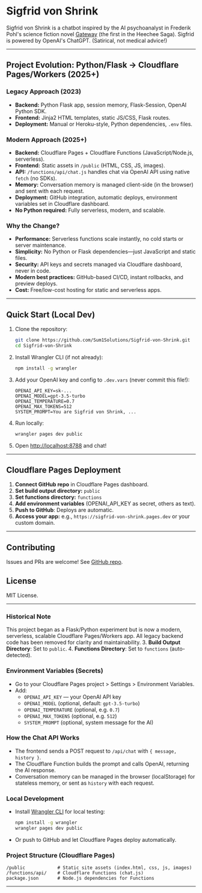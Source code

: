 # Sigfrid von Shrink

Sigfrid von Shrink is a chatbot inspired by the AI psychoanalyst in Frederik Pohl's science fiction novel [Gateway](https://en.wikipedia.org/wiki/Gateway_(novel)) (the first in the Heechee Saga). Sigfrid is powered by OpenAI's ChatGPT. (Satirical, not medical advice!)

---

## Project Evolution: Python/Flask → Cloudflare Pages/Workers (2025+)

### Legacy Approach (2023)
- **Backend:** Python Flask app, session memory, Flask-Session, OpenAI Python SDK.
- **Frontend:** Jinja2 HTML templates, static JS/CSS, Flask routes.
- **Deployment:** Manual or Heroku-style, Python dependencies, `.env` files.

### Modern Approach (2025+)
- **Backend:** Cloudflare Pages + Cloudflare Functions (JavaScript/Node.js, serverless).
- **Frontend:** Static assets in `/public` (HTML, CSS, JS, images).
- **API:** `/functions/api/chat.js` handles chat via OpenAI API using native `fetch` (no SDKs).
- **Memory:** Conversation memory is managed client-side (in the browser) and sent with each request.
- **Deployment:** GitHub integration, automatic deploys, environment variables set in Cloudflare dashboard.
- **No Python required:** Fully serverless, modern, and scalable.

### Why the Change?
- **Performance:** Serverless functions scale instantly, no cold starts or server maintenance.
- **Simplicity:** No Python or Flask dependencies—just JavaScript and static files.
- **Security:** API keys and secrets managed via Cloudflare dashboard, never in code.
- **Modern best practices:** GitHub-based CI/CD, instant rollbacks, and preview deploys.
- **Cost:** Free/low-cost hosting for static and serverless apps.

---

## Quick Start (Local Dev)

1. Clone the repository:
   ```sh
   git clone https://github.com/Sum1Solutions/Sigfrid-von-Shrink.git
   cd Sigfrid-von-Shrink
   ```
2. Install Wrangler CLI (if not already):
   ```sh
   npm install -g wrangler
   ```
3. Add your OpenAI key and config to `.dev.vars` (never commit this file!):
   ```env
   OPENAI_API_KEY=sk-...
   OPENAI_MODEL=gpt-3.5-turbo
   OPENAI_TEMPERATURE=0.7
   OPENAI_MAX_TOKENS=512
   SYSTEM_PROMPT=You are Sigfrid von Shrink, ...
   ```
4. Run locally:
   ```sh
   wrangler pages dev public
   ```
5. Open [http://localhost:8788](http://localhost:8788) and chat!

---

## Cloudflare Pages Deployment

1. **Connect GitHub repo** in Cloudflare Pages dashboard.
2. **Set build output directory:** `public`
3. **Set functions directory:** `functions`
4. **Add environment variables** (OPENAI_API_KEY as secret, others as text).
5. **Push to GitHub**: Deploys are automatic.
6. **Access your app:** e.g., `https://sigfrid-von-shrink.pages.dev` or your custom domain.

---

## Contributing
Issues and PRs are welcome! See [GitHub repo](https://github.com/Sum1Solutions/Sigfrid-von-Shrink).

## License
MIT License.

---

### Historical Note
This project began as a Flask/Python experiment but is now a modern, serverless, scalable Cloudflare Pages/Workers app. All legacy backend code has been removed for clarity and maintainability.
3. **Build Output Directory**: Set to `public`.
4. **Functions Directory**: Set to `functions` (auto-detected).

### Environment Variables (Secrets)
- Go to your Cloudflare Pages project > Settings > Environment Variables.
- Add:
  - `OPENAI_API_KEY` — your OpenAI API key
  - `OPENAI_MODEL` (optional, default: `gpt-3.5-turbo`)
  - `OPENAI_TEMPERATURE` (optional, e.g. `0.7`)
  - `OPENAI_MAX_TOKENS` (optional, e.g. `512`)
  - `SYSTEM_PROMPT` (optional, system message for the AI)

### How the Chat API Works
- The frontend sends a POST request to `/api/chat` with `{ message, history }`.
- The Cloudflare Function builds the prompt and calls OpenAI, returning the AI response.
- Conversation memory can be managed in the browser (localStorage) for stateless memory, or sent as `history` with each request.

### Local Development
- Install [Wrangler CLI](https://developers.cloudflare.com/pages/platform/functions/#developing-functions-locally) for local testing:
  ```sh
  npm install -g wrangler
  wrangler pages dev public
  ```
- Or push to GitHub and let Cloudflare Pages deploy automatically.

### Project Structure (Cloudflare Pages)
```
/public            # Static site assets (index.html, css, js, images)
/functions/api/    # Cloudflare Functions (chat.js)
package.json       # Node.js dependencies for Functions
```

---
